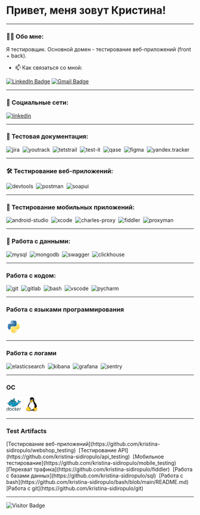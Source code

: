 # Привет, меня зовут Кристина!

---

### 👨‍💻 Обо мне:

Я тестировщик. Основной домен - тестирование веб-приложений (front + back).

- 📫 Как связаться со мной:

[![LinkedIn Badge](https://img.shields.io/badge/-@kristina--sidiropulo-blue?style=flat&logo=LinkedIn&logoColor=white)](https://www.linkedin.com/in/kristina-sidiropulo/)
[![Gmail Badge](https://img.shields.io/badge/-Gmail-red?style=flat&logo=Gmail&logoColor=white)](mailto:kristina.yarema91@gmail.com)

---

### 🤝 Социальные сети:

  <div id="badges">
    <a href="https://www.linkedin.com/in/kristina-sidiropulo/" target="_blank">
      <img src="https://cdn-icons-png.flaticon.com/512/2504/2504799.png" width="40" height="40" alt="linkedin" />
    </a>
  </div>

---

### 📁 Тестовая документация:

<div>
  <img src="https://cdn.jsdelivr.net/gh/devicons/devicon/icons/jira/jira-original.svg" title="jira" alt="jira" width="40" height="40"/>&nbsp
  <img src="https://upload.wikimedia.org/wikipedia/commons/thumb/8/8d/YouTrack_Icon.svg/1024px-YouTrack_Icon.svg.png?20200803082248" title="youtrack" alt="youtrack" width="40" height="40"/>&nbsp
  <img src="https://codahosted.io/packs/21236/unversioned/assets/LOGO/ba1091c59bab89cd2fd0f289622731fe16113d7b00905abe64759c313a4b73b76c1b0426076ed76cb74752234c734131df46992d5b8b48fc13e264240e4f7119f736cfeb64df36ded54b5cbf6198b9cadedf18dd0cac5c7dbcd16e6336c29363cd1292ba" title="testrail" alt="tetstrail" width="40" height="40"/>&nbsp
  <img src="https://docs.testit.software/images/testit_logo_icon_blue.png" title="testit" alt="test-it" width="40" height="40"/>&nbsp
  <img src="https://luna1.co/eb0187.png" title="qase" alt="qase" width="40" height="40"/>&nbsp
  <img src="https://cdn.jsdelivr.net/gh/devicons/devicon/icons/figma/figma-original.svg" title="figma" alt="figma" width="40" height="40"/>&nbsp
  <img src="https://img.softline.com/mcf/3be1016c84d43754de0e46b242c21309/c99ea5d326c17c99ee02/scale-dec-275x275.png" title="yandex.tracker" alt="yandex.tracker" width="40" height="40"/>&nbsp
</div>

---

### 🛠 Тестирование веб-приложений:

<div>
  <img src="https://d33wubrfki0l68.cloudfront.net/38b5c953a4667366685d55db55d057c86db1fc54/a0fdc/static/acae6b24d940347661ca901ea07f47c1/chrome-dev-logo-icon.png" title="devtools" alt="devtools" width="40" height="40"/>&nbsp
  <img src="https://camo.githubusercontent.com/4fc2f865dba7be1eaadfb0aef77227e64b05a3e2c64d8381385830e96f0b0311/68747470733a2f2f7365656b6c6f676f2e636f6d2f696d616765732f502f706f73746d616e2d6c6f676f2d303038374341304431352d7365656b6c6f676f2e636f6d2e706e67" title="postman" alt="postman" width="40" height="40"/>&nbsp
  <img src="https://static0.smartbear.co/smartbearbrand/media/images/home/soapui-icon.svg" title="soapui" alt="soapui" width="40" height="40"/>&nbsp
</div>

---

### 📱 Тестирование мобильных приложений:

<div>
  <img src="https://cdn.jsdelivr.net/gh/devicons/devicon/icons/androidstudio/androidstudio-original.svg" title="android-studio" alt="android-studio" width="40" height="40"/>&nbsp
  <img src="https://cdn.jsdelivr.net/gh/devicons/devicon/icons/xcode/xcode-original.svg" title="xcode" alt="xcode" width="40" height="40"/>&nbsp
  <img src="https://cdn.icon-icons.com/icons2/3053/PNG/512/charles_proxy_macos_bigsur_icon_190302.png" title="charles-proxy" alt="charles-proxy" width="40" height="40"/>&nbsp
  <img src="https://www.megaleechers.com/storage/Fiddler-Everywhere-Icon.png" title="fiddler" alt="fiddler" width="40" height="40"/>&nbsp
  <img src="https://pbs.twimg.com/profile_images/1589614420766126080/slAIVDtr_400x400.jpg" title="proxyman" alt="proxyman" width="40" height="40"/>&nbsp
</div>


---

### 💾 Работа с данными:

<div>
  <img src="https://cdn.jsdelivr.net/gh/devicons/devicon/icons/mysql/mysql-original.svg" title="mysql" alt="mysql" width="40" height="40"/>&nbsp
  <img src="https://cdn.jsdelivr.net/gh/devicons/devicon/icons/mongodb/mongodb-original.svg" title="mongodb" alt="mongodb" width="40" height="40"/>&nbsp
  <img src="https://static-00.iconduck.com/assets.00/swagger-icon-512x512-halz44im.png" title="swagger" alt="swagger" width="40" height="40"/>&nbsp
  <img src="https://cdn.icon-icons.com/icons2/3911/PNG/512/clickhouse_logo_icon_247349.png" title="clickhouse" alt="clickhouse" width="40" height="40"/>&nbsp
</div>

---

### Работа с кодом:

<div>
  <img src="https://cdn.jsdelivr.net/gh/devicons/devicon/icons/git/git-original.svg" title="git" alt="git" width="40" height="40"/>&nbsp
  <img src="https://static-00.iconduck.com/assets.00/gitlab-icon-2048x1885-1o0cwkbx.png" title="gitlab" alt="gitlab" width="40" height="40"/>&nbsp
  <img src="https://upload.wikimedia.org/wikipedia/commons/thumb/4/4b/Bash_Logo_Colored.svg/1024px-Bash_Logo_Colored.svg.png?20180723054350" title="bash" alt="bash" width="40" height="40"/>&nbsp
  <img src="https://cdn.jsdelivr.net/gh/devicons/devicon/icons/vscode/vscode-original.svg" title="vscode" alt="vscode" width="40" height="40"/>&nbsp
  <img src="https://upload.wikimedia.org/wikipedia/commons/thumb/1/1d/PyCharm_Icon.svg/1024px-PyCharm_Icon.svg.png" title="pycharm" alt="pycharm" width="40" height="40"/>&nbsp
</div>

---

### Работа с языками программирования

<div>
  <img src="https://raw.githubusercontent.com/devicons/devicon/master/icons/python/python-original.svg" title="python" alt="python" width="40" height="40"/>&nbsp
</div>

---

### Работа с логами

<div>
  <img src="https://www.vectorlogo.zone/logos/elastic/elastic-icon.svg" title="elastic" alt="elasticsearch" width="40" height="40"/>&nbsp
  <img src="https://www.vectorlogo.zone/logos/elasticco_kibana/elasticco_kibana-icon.svg" title="kibana" alt="kibana" width="40" height="40"/>&nbsp
  <img src="https://www.vectorlogo.zone/logos/grafana/grafana-icon.svg" title="grafana" alt="grafana" width="40" height="40"/>&nbsp
  <img src="https://cdn.icon-icons.com/icons2/2148/PNG/512/sentry_icon_132005.png" title="sentry" alt="sentry" width="40" height="40"/>&nbsp
</div>

---

### ОС

<div>
  <img src="https://raw.githubusercontent.com/devicons/devicon/master/icons/docker/docker-original-wordmark.svg" title="docker" alt="docker" width="40" height="40"/>&nbsp
  <img src="https://raw.githubusercontent.com/devicons/devicon/master/icons/linux/linux-original.svg" title="linux" alt="linux" width="40" height="40"/>&nbsp
</div>

---
### Test Artifacts

<div>
  [Тестирование веб-приложений](https://github.com/kristina-sidiropulo/webshop_testing)&nbsp
  [Тестирование API](https://github.com/kristina-sidiropulo/api_testing)&nbsp
  [Мобильное тестирование](https://github.com/kristina-sidiropulo/mobile_testing)&nbsp
  [Перехват трафика](https://github.com/kristina-sidiropulo/fiddler)&nbsp
  [Работа с базами данных](https://github.com/kristina-sidiropulo/sql)&nbsp
  [Работа с bash](https://github.com/kristina-sidiropulo/bash/blob/main/README.md)&nbsp
  [Работа с git](https://github.com/kristina-sidiropulo/git)&nbsp
</div>

---

![Visitor Badge](https://visitor-badge.laobi.icu/badge?page_id=kristina-sidiropulo)
